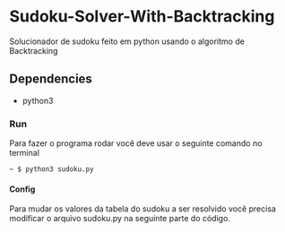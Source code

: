# Sudoku-Solver-With-Backtracking

Solucionador de sudoku feito em python usando o algoritmo de Backtracking

## Dependencies

- python3

### Run

Para fazer o programa rodar você deve usar o seguinte comando no terminal

`~ $ python3 sudoku.py`

#### Config

Para mudar os valores da tabela do sudoku a ser resolvido você precisa modificar o arquivo sudoku.py na seguinte parte do código.
